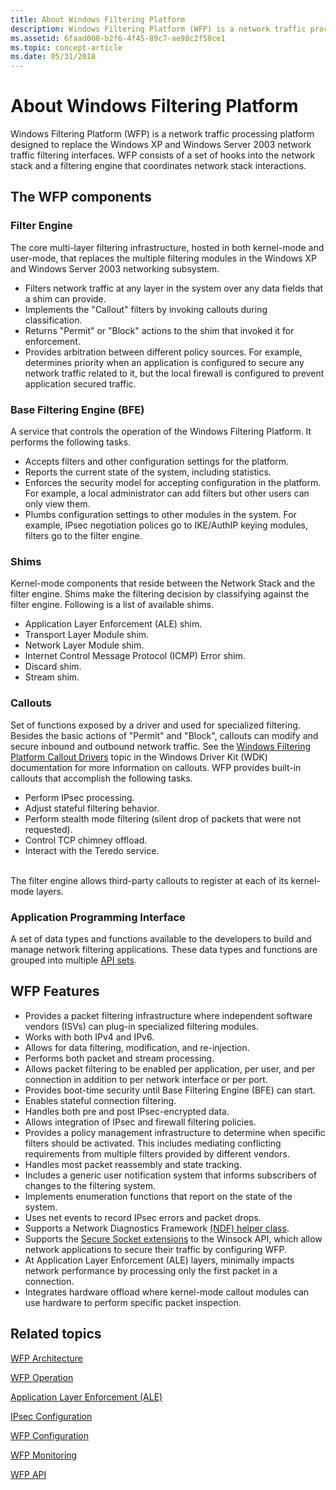 ```yaml
---
title: About Windows Filtering Platform
description: Windows Filtering Platform (WFP) is a network traffic processing platform designed to replace the Windows XP and Windows Server 2003 network traffic filtering interfaces.
ms.assetid: 6faad008-b2f6-4f45-89c7-ae98c2f58ce1
ms.topic: concept-article
ms.date: 05/31/2018
---
```


# About Windows Filtering Platform

Windows Filtering Platform (WFP) is a network traffic processing platform designed to replace the Windows XP and Windows Server 2003 network traffic filtering interfaces. WFP consists of a set of hooks into the network stack and a filtering engine that coordinates network stack interactions.

## The WFP components

### Filter Engine

The core multi-layer filtering infrastructure, hosted in both kernel-mode and user-mode, that replaces the multiple filtering modules in the Windows XP and Windows Server 2003 networking subsystem.

-   Filters network traffic at any layer in the system over any data fields that a shim can provide.
-   Implements the "Callout" filters by invoking callouts during classification.
-   Returns "Permit" or "Block" actions to the shim that invoked it for enforcement.
-   Provides arbitration between different policy sources. For example, determines priority when an application is configured to secure any network traffic related to it, but the local firewall is configured to prevent application secured traffic.<br/>

### Base Filtering Engine (BFE)

A service that controls the operation of the Windows Filtering Platform. It performs the following tasks.

-   Accepts filters and other configuration settings for the platform.
-   Reports the current state of the system, including statistics.
-   Enforces the security model for accepting configuration in the platform. For example, a local administrator can add filters but other users can only view them.<br/>
-   Plumbs configuration settings to other modules in the system. For example, IPsec negotiation polices go to IKE/AuthIP keying modules, filters go to the filter engine.<br/>

### Shims

Kernel-mode components that reside between the Network Stack and the filter engine. Shims make the filtering decision by classifying against the filter engine. Following is a list of available shims.

-   Application Layer Enforcement (ALE) shim.
-   Transport Layer Module shim.
-   Network Layer Module shim.
-   Internet Control Message Protocol (ICMP) Error shim.
-   Discard shim.
-   Stream shim.

### Callouts

Set of functions exposed by a driver and used for specialized filtering. Besides the basic actions of "Permit" and "Block", callouts can modify and secure inbound and outbound network traffic. See the [Windows Filtering Platform Callout Drivers](/windows-hardware/drivers/network/windows-filtering-platform-callout-drivers2) topic in the Windows Driver Kit (WDK) documentation for more information on callouts. WFP provides built-in callouts that accomplish the following tasks.<br/>

-   Perform IPsec processing.
-   Adjust stateful filtering behavior.
-   Perform stealth mode filtering (silent drop of packets that were not requested).
-   Control TCP chimney offload.
-   Interact with the Teredo service.

<br/> The filter engine allows third-party callouts to register at each of its kernel-mode layers.<br/>

### Application Programming Interface

A set of data types and functions available to the developers to build and manage network filtering applications. These data types and functions are grouped into multiple [API sets](api-sets.md).

## WFP Features

-   Provides a packet filtering infrastructure where independent software vendors (ISVs) can plug-in specialized filtering modules.
-   Works with both IPv4 and IPv6.
-   Allows for data filtering, modification, and re-injection.
-   Performs both packet and stream processing.
-   Allows packet filtering to be enabled per application, per user, and per connection in addition to per network interface or per port.
-   Provides boot-time security until Base Filtering Engine (BFE) can start.
-   Enables stateful connection filtering.
-   Handles both pre and post IPsec-encrypted data.
-   Allows integration of IPsec and firewall filtering policies.
-   Provides a policy management infrastructure to determine when specific filters should be activated. This includes mediating conflicting requirements from multiple filters provided by different vendors.
-   Handles most packet reassembly and state tracking.
-   Includes a generic user notification system that informs subscribers of changes to the filtering system.
-   Implements enumeration functions that report on the state of the system.
-   Uses net events to record IPsec errors and packet drops.
-   Supports a Network Diagnostics Framework [(NDF) helper class](/windows/desktop/NDF/extensible-helper-classes).
-   Supports the [Secure Socket extensions](/windows/desktop/WinSock/winsock-secure-socket-extensions) to the Winsock API, which allow network applications to secure their traffic by configuring WFP.
-   At Application Layer Enforcement (ALE) layers, minimally impacts network performance by processing only the first packet in a connection.
-   Integrates hardware offload where kernel-mode callout modules can use hardware to perform specific packet inspection.

## Related topics

<dl> <dt>

[WFP Architecture](windows-filtering-platform-architecture-overview.md)
</dt> <dt>

[WFP Operation](basic-operation.md)
</dt> <dt>

[Application Layer Enforcement (ALE)](application-layer-enforcement--ale-.md)
</dt> <dt>

[IPsec Configuration](ipsec-configuration.md)
</dt> <dt>

[WFP Configuration](wfp-configuration.md)
</dt> <dt>

[WFP Monitoring](wfp-monitoring.md)
</dt> <dt>

[WFP API](api-sets.md)
</dt> </dl>

 

